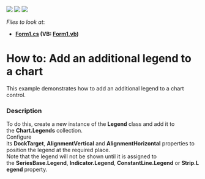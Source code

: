 <!-- default badges list -->
![](https://img.shields.io/endpoint?url=https://codecentral.devexpress.com/api/v1/VersionRange/128572552/16.1.4%2B)
[![](https://img.shields.io/badge/Open_in_DevExpress_Support_Center-FF7200?style=flat-square&logo=DevExpress&logoColor=white)](https://supportcenter.devexpress.com/ticket/details/T375201)
[![](https://img.shields.io/badge/📖_How_to_use_DevExpress_Examples-e9f6fc?style=flat-square)](https://docs.devexpress.com/GeneralInformation/403183)
<!-- default badges end -->
<!-- default file list -->
*Files to look at*:

* **[Form1.cs](./CS/LegendsSamples/Form1.cs) (VB: [Form1.vb](./VB/LegendsSamples/Form1.vb))**
<!-- default file list end -->
# How to: Add an additional legend to a chart


This example demonstrates how to add an additional legend to a chart control.


<h3>Description</h3>

<p>To do this, create a new instance of&nbsp;the <strong>Legend</strong>&nbsp;class and add it to the&nbsp;<strong>Chart.Legends</strong>&nbsp;collection.&nbsp;<br>Configure its&nbsp;<strong>DockTarget</strong>,&nbsp;<strong>AlignmentVertical</strong>&nbsp;and&nbsp;<strong>AlignmentHorizontal</strong>&nbsp;properties to position the legend at the required place.&nbsp;<br>Note that the legend will not be shown until it is assigned to the&nbsp;<strong>SeriesBase.Legend</strong>,&nbsp;<strong>Indicator.Legend</strong>,&nbsp;<strong>ConstantLine.Legend</strong>&nbsp;or&nbsp;<strong>Strip.Legend&nbsp;</strong>property.</p>

<br/>



